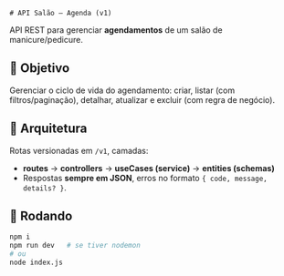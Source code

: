     # API Salão – Agenda (v1)

API REST para gerenciar **agendamentos** de um salão de manicure/pedicure.

## 🎯 Objetivo
Gerenciar o ciclo de vida do agendamento: criar, listar (com filtros/paginação), detalhar, atualizar e excluir (com regra de negócio).

## 🧩 Arquitetura
Rotas versionadas em `/v1`, camadas:
- **routes** → **controllers** → **useCases (service)** → **entities (schemas)**
- Respostas **sempre em JSON**, erros no formato `{ code, message, details? }`.

## 🚀 Rodando
```bash
npm i
npm run dev   # se tiver nodemon
# ou
node index.js
